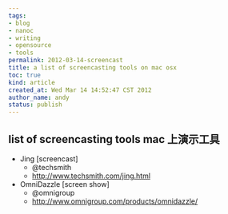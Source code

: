 ```yaml
---
tags:
- blog
- nanoc
- writing
- opensource
- tools
permalink: 2012-03-14-screencast
title: a list of screencasting tools on mac osx
toc: true
kind: article
created_at: Wed Mar 14 14:52:47 CST 2012
author_name: andy
status: publish
---
```


## list of screencasting tools mac 上演示工具
* Jing [screencast]
  * @techsmith 
  * http://www.techsmith.com/jing.html
* OmniDazzle [screen show]
  * @omnigroup
  * http://www.omnigroup.com/products/omnidazzle/
